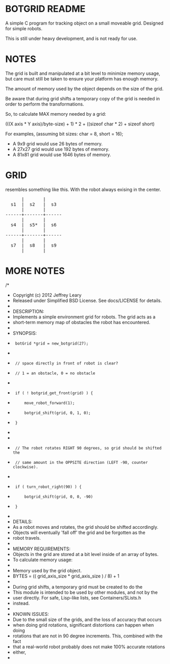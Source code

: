 BOTGRID README
==============

A simple C program for tracking object on a small moveable grid. 
Designed for simple robots.

This is still under heavy development, and is not ready for use.

NOTES
=====
The grid is built and manipulated at a bit level to minimize memory usage,
but care must still be taken to ensure your platform has enough memory.
 
The amount of memory used by the object depends on the size of the grid. 
 
Be aware that during grid shifts a temporary copy of the grid is needed
in order to perform the transformations. 
 
So, to calculate MAX memory needed by a grid:
 
(((X axis * Y axis)/byte-size) + 1) * 2 + ((sizeof char * 2) + sizeof short) 
 
For examples, (assuming bit sizes: char = 8, short = 16);
  - A 9x9 grid would use 26 bytes of memory.
  - A 27x27 grid would use 192 bytes of memory.
  - A 81x81 grid would use 1646 bytes of memory.


GRID 
====
resembles something like this. With the robot always exising in the center.

<pre>
      |       |
  s1  |  s2   |  s3
      |       |
------+-------+------
      |       |
  s4  |  s5*  |  s6
      |       |
------+-------+------
      |       |
  s7  |  s8   |  s9
      |       |
</pre>

MORE NOTES
==========
/*
 * Copyright (c) 2012 Jeffrey Leary
 * Released under Simplified BSD License. See docs/LICENSE for details.
 *
 * DESCRIPTION:
 * Implements a simple environment grid for robots. The grid acts as a 
 * short-term memory map of obstacles the robot has encountered.
 *
 * SYNOPSIS:
 *      botGrid *grid = new_botgrid(27);
 *
 *      // space directly in front of robot is clear?
 *      // 1 = an obstacle, 0 = no obstacle
 *
 *      if ( ! botgrid_get_front(grid) ) {
 *          move_robot_forward(1);
 *          botgrid_shift(grid, 0, 1, 0);
 *      }
 *
 *
 *      // The robot rotates RIGHT 90 degrees, so grid should be shifted the 
 *      // same amount in the OPPSITE direction (LEFT -90, counter clockwise).
 *
 *      if ( turn_robot_right(90) ) {
 *          botgrid_shift(grid, 0, 0, -90)
 *      }
 *
 * DETAILS:
 * As a robot moves and rotates, the grid should be shifted accordingly. 
 * Objects will eventually 'fall off' the grid and be forgotten as the 
 * robot travels.
 *
 * MEMORY REQUIREMENTS:
 * Objects in the grid are stored at a bit level inside of an array of bytes.
 * To calculate memory usage:
 *
 * Memory used by the grid object.
 *  BYTES = (( grid_axis_size * grid_axis_size ) / 8) + 1
 *
 * During grid shifts, a temporary grid must be created to do the
 * This module is intended to be used by other modules, and not by the
 * user directly.  For safe, Lisp-like lists, see Containers/SLists.h
 * instead.
 *
 * KNOWN ISSUES:
 * Due to the small size of the grids, and the loss of accuracy that occurs
 * when doing grid rotations, significant distortions can happen when doing
 * rotations that are not in 90 degree increments. This, combined with the fact
 * that a real-world robot probably does not make 100% accurate rotations 
 * either, 
 *
